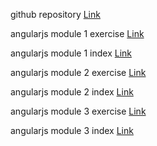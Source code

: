 github repository
[Link](https://github.com/maskator/angularjs)

angularjs module 1 exercise [Link](https://maskator.github.io/angularjs/module1/)

angularjs module 1 index 
[Link](https://github.com/maskator/angularjs/blob/master/module1/index.html)

angularjs module 2 exercise [Link](https://maskator.github.io/angularjs/module2/)


angularjs module 2 index 
[Link](https://github.com/maskator/angularjs/blob/master/module2/index.html)

angularjs module 3 exercise [Link](https://maskator.github.io/angularjs/module3/)


angularjs module 3 index 
[Link](https://github.com/maskator/angularjs/blob/master/module3/index.html)





